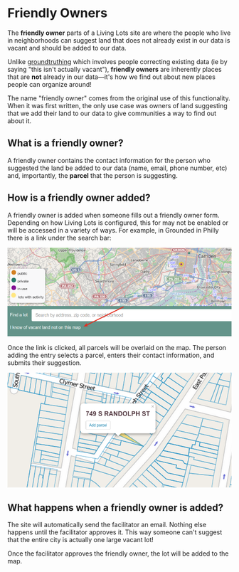 # Friendly Owners

The **friendly owner** parts of a Living Lots site are where the people who 
live in neighborhoods can suggest land that does not already exist in our data
is vacant and should be added to our data.

Unlike [groundtruthing](groundtruth) which involves people correcting existing
data (ie by saying "this isn't actually vacant"), **friendly owners** are
inherently places that are **not** already in our data&mdash;it's how we find out
about new places people can organize around!

The name "friendly owner" comes from the original use of this functionality.
When it was first written, the only use case was owners of land suggesting that
we add their land to our data to give communities a way to find out about it.


## What is a friendly owner?

A friendly owner contains the contact information for the person who suggested
the land be added to our data (name, email, phone number, etc) and, importantly,
the **parcel** that the person is suggesting.


## How is a friendly owner added?

A friendly owner is added when someone fills out a friendly owner form.
Depending on how Living Lots is configured, this for may not be enabled or will
be accessed in a variety of ways. For example, in Grounded in Philly there is a
link under the search bar:

![Friendly owner button](img/friendly-owner-link.png)

Once the link is clicked, all parcels will be overlaid on the map. The person
adding the entry selects a parcel, enters their contact information, and submits
their suggestion.

![Friendly owner parcel selection](img/friendly-owner-parcel-selected.png)


## What happens when a friendly owner is added?

The site will automatically send the facilitator an email. Nothing else happens
until the facilitator approves it. This way someone can't suggest that the
entire city is actually one large vacant lot!

Once the facilitator approves the friendly owner, the lot will be added to the
map.
